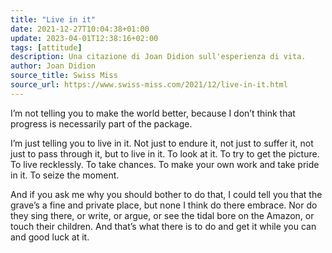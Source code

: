 ```yaml
---
title: "Live in it"
date: 2021-12-27T10:04:38+01:00
update: 2023-04-01T12:38:16+02:00
tags: [attitude]
description: Una citazione di Joan Didion sull'esperienza di vita.
author: Joan Didion
source_title: Swiss Miss
source_url: https://www.swiss-miss.com/2021/12/live-in-it.html
---
```


I’m not telling you to make the world better, because I don’t think that progress is necessarily part of the package.

I’m just telling you to live in it. Not just to endure it, not just to suffer it, not just to pass through it, but to live in it. To look at it. To try to get the picture. To live recklessly. To take chances. To make your own work and take pride in it. To seize the moment.

And if you ask me why you should bother to do that, I could tell you that the grave’s a fine and private place, but none I think do there embrace. Nor do they sing there, or write, or argue, or see the tidal bore on the Amazon, or touch their children. And that’s what there is to do and get it while you can and good luck at it.
